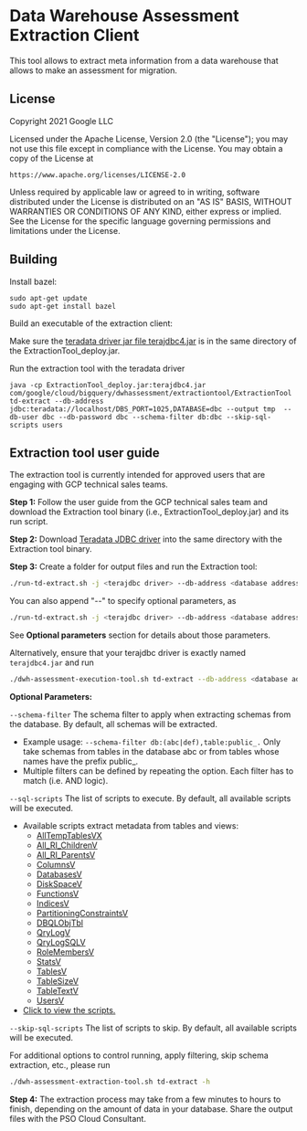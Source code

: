 # Data Warehouse Assessment Extraction Client

This tool allows to extract meta information from a data warehouse that allows
to make an assessment for migration.

## License

Copyright 2021 Google LLC

Licensed under the Apache License, Version 2.0 (the "License");
you may not use this file except in compliance with the License.
You may obtain a copy of the License at

    https://www.apache.org/licenses/LICENSE-2.0

Unless required by applicable law or agreed to in writing, software
distributed under the License is distributed on an "AS IS" BASIS,
WITHOUT WARRANTIES OR CONDITIONS OF ANY KIND, either express or implied.
See the License for the specific language governing permissions and
limitations under the License.

## Building 
Install bazel:

```
sudo apt-get update
sudo apt-get install bazel
```

Build an executable of the extraction client:

Make sure the
[teradata driver jar file terajdbc4.jar](https://downloads.teradata.com/download/connectivity/jdbc-driver)
is in the same directory of the ExtractionTool_deploy.jar. 

Run the extraction tool with the teradata driver

```
java -cp ExtractionTool_deploy.jar:terajdbc4.jar com/google/cloud/bigquery/dwhassessment/extractiontool/ExtractionTool td-extract --db-address jdbc:teradata://localhost/DBS_PORT=1025,DATABASE=dbc --output tmp  --db-user dbc --db-password dbc --schema-filter db:dbc --skip-sql-scripts users
```


## Extraction tool user guide
The extraction tool is currently intended for approved users that are engaging
with GCP technical sales teams.

**Step 1:** Follow the user guide from the GCP technical sales team and download
the Extraction tool binary (i.e., ExtractionTool_deploy.jar) and its run script.

**Step 2:** Download [Teradata JDBC driver](https://downloads.teradata.com/download/connectivity/jdbc-driver) into the same directory with the Extraction tool binary.

**Step 3:** Create a folder for output files and run the Extraction tool:

```bash
./run-td-extract.sh -j <terajdbc driver> --db-address <database address> --output <output path> --db-user <db user>
```
You can also append "--" to specify optional parameters, as
```bash
./run-td-extract.sh -j <terajdbc driver> --db-address <database address> --output <output path> --db-user <db user> -- --<optional parameter> <parameter value>
```
See **Optional parameters** section for details about those parameters.

Alternatively, ensure that your terajdbc driver is exactly named `terajdbc4.jar` and run
```bash
./dwh-assessment-execution-tool.sh td-extract --db-address <database address> --output <output path> --db-user <db user> --<optional parameter> <parameter value>
```

**Optional Parameters:**

`--schema-filter`  The schema filter to apply when extracting schemas from the database. By default, all schemas will be extracted.
- Example usage: `--schema-filter db:(abc|def),table:public_.`
  Only take schemas from tables in the database abc or from tables whose names have the prefix public_.
- Multiple filters can be defined by repeating the option. Each filter has to match (i.e. AND logic).

`--sql-scripts`  The list of scripts to execute. By default, all available scripts will be executed.
- Available scripts extract metadata from tables and views:
  - [AllTempTablesVX](https://docs.teradata.com/r/oiS9ixs2ypIQvjTUOJfgoA/FVKCCZtalFF_UOT2PcPfrA)
  - [All_RI_ChildrenV](https://docs.teradata.com/r/oiS9ixs2ypIQvjTUOJfgoA/CDg3b4d71cfITbRjAAQM5Q)
  - [All_RI_ParentsV](https://docs.teradata.com/r/oiS9ixs2ypIQvjTUOJfgoA/KjM9MSv3K5G5Q_gCTNtGZw)
  - [ColumnsV](https://docs.teradata.com/r/oiS9ixs2ypIQvjTUOJfgoA/fQ8NslP6DDESV0ZiODLlIw)
  - [DatabasesV](https://docs.teradata.com/r/oiS9ixs2ypIQvjTUOJfgoA/GqTx8VuBIkfaC4fso9f5cw)
  - [DiskSpaceV](https://docs.teradata.com/r/oiS9ixs2ypIQvjTUOJfgoA/ZhJCNhtQ1i4llpxKkYn7eA)
  - [FunctionsV](https://docs.teradata.com/r/oiS9ixs2ypIQvjTUOJfgoA/hx9hvPb9EvS6TP9Ta2PUzQ)
  - [IndicesV](https://docs.teradata.com/r/oiS9ixs2ypIQvjTUOJfgoA/qkWdqMUH7HZaIkY_pSQUng)
  - [PartitioningConstraintsV](https://docs.teradata.com/r/oiS9ixs2ypIQvjTUOJfgoA/G5eOtdk_Z5xjAgAderQlQg)
  - [DBQLObjTbl](https://docs.teradata.com/r/B7Lgdw6r3719WUyiCSJcgw/eOMXq~u5PwRV5GrooD6_9A)
  - [QryLogV](https://docs.teradata.com/r/oiS9ixs2ypIQvjTUOJfgoA/sT8ifzajeQ9jMx7ciiu1dA)
  - [QryLogSQLV](https://docs.teradata.com/r/oiS9ixs2ypIQvjTUOJfgoA/SQqDiRkDlOLYNSZ4dBRIGQ)
  - [RoleMembersV](https://docs.teradata.com/r/oiS9ixs2ypIQvjTUOJfgoA/y5EHNeWIu1uFk5714KHTaw)
  - [StatsV](https://docs.teradata.com/r/oiS9ixs2ypIQvjTUOJfgoA/nLsDT6mdwnn1QrOG35ttMw)
  - [TablesV](https://docs.teradata.com/r/oiS9ixs2ypIQvjTUOJfgoA/JKGDTOsfv6_gr8wswcE9eA)
  - [TableSizeV](https://docs.teradata.com/r/oiS9ixs2ypIQvjTUOJfgoA/qQd_5O6fT0QrDcSfDEZj~Q)
  - [TableTextV](https://docs.teradata.com/r/oiS9ixs2ypIQvjTUOJfgoA/h0HJktc4jYAtjKjVExdjUw)
  - [UsersV](https://docs.teradata.com/r/oiS9ixs2ypIQvjTUOJfgoA/rES2eYXMN2IBoFBIPIWz0Q)
- [Click to view the scripts.](src/java/com/google/cloud/bigquery/dwhassessment/extractiontool/dbscripts)

`--skip-sql-scripts` The list of scripts to skip. By default, all available scripts will be executed.

For additional options to control running, apply filtering, skip schema extraction, etc., please run
```bash
./dwh-assessment-extraction-tool.sh td-extract -h
```

**Step 4:** The extraction process may take from a few minutes to hours to finish,
depending on the amount of data in your database. Share the output files with
the PSO Cloud Consultant.
